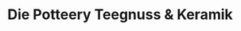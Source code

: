 ---
title: "Die Potteery Teegnuss & Keramik"
url: /hattingen/die-potteery-teegnuss-und-keramik/
shop: Kunst
---
